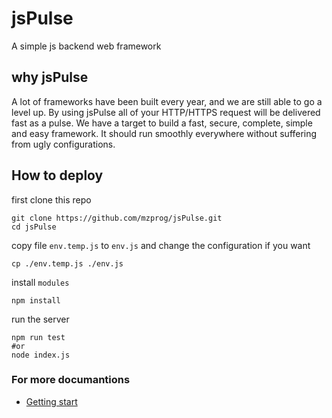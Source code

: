 # jsPulse
A simple js backend web framework

## why jsPulse
A lot of frameworks have been built every year, and we are still able to go a level up.
By using jsPulse all of your HTTP/HTTPS request will be delivered fast as a pulse. We have a target to build a fast,
secure, complete, simple and easy framework. It should run smoothly everywhere without suffering from ugly configurations.

## How to deploy

first clone this repo

    git clone https://github.com/mzprog/jsPulse.git
    cd jsPulse

copy file `env.temp.js` to `env.js` and change the configuration if you want

    cp ./env.temp.js ./env.js

install `modules`

    npm install

run the server

    npm run test
    #or
    node index.js
    
### For more documantions 
- [Getting start](https://github.com/mzprog/jsPulse/wiki)
